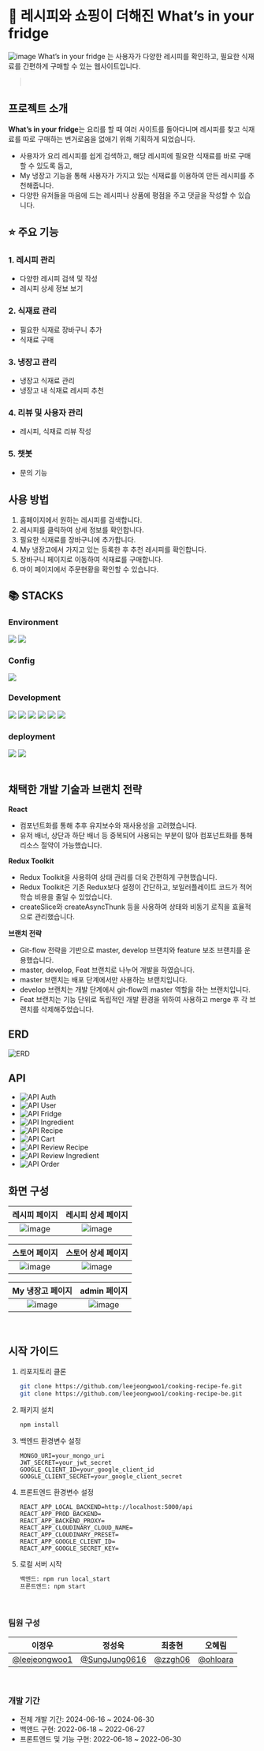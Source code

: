 # 🍴 레시피와 쇼핑이 더해진 What’s in your fridge

![image](https://github.com/zzgh06/cooking-recipe-be/assets/127922435/b549bfe3-30e2-4195-9399-683b292fbfee)
What’s in your fridge 는 사용자가 다양한 레시피를 확인하고, 필요한 식재료를 간편하게 구매할 수 있는 웹사이트입니다.

> <br>

## 프로젝트 소개

**What’s in your fridge**는 요리를 할 때 여러 사이트를 돌아다니며 레시피를 찾고 식재료를 따로 구매하는 번거로움을 없애기 위해 기획하게 되었습니다.

- 사용자가 요리 레시피를 쉽게 검색하고, 해당 레시피에 필요한 식재료를 바로 구매할 수 있도록 돕고,
- My 냉장고 기능을 통해 사용자가 가지고 있는 식재료를 이용하여 만든 레시피를 추천해줍니다.
- 다양한 유저들을 마음에 드는 레시피나 상품에 평점을 주고 댓글을 작성할 수 있습니다.
  <br>

## ⭐ 주요 기능

### 1. 레시피 관리

- 다양한 레시피 검색 및 작성
- 레시피 상세 정보 보기

### 2. 식재료 관리

- 필요한 식재료 장바구니 추가
- 식재료 구매

### 3. 냉장고 관리

- 냉장고 식재료 관리
- 냉장고 내 식재료 레시피 추천

### 4. 리뷰 및 사용자 관리

- 레시피, 식재료 리뷰 작성

### 5. 챗봇

- 문의 기능
  <br>

## 사용 방법

1. 홈페이지에서 원하는 레시피를 검색합니다.
2. 레시피를 클릭하여 상세 정보를 확인합니다.
3. 필요한 식재료를 장바구니에 추가합니다.
4. My 냉장고에서 가지고 있는 등록한 후 추천 레시피를 확인합니다.
5. 장바구니 페이지로 이동하여 식재료를 구매합니다.
6. 마이 페이지에서 주문현황을 확인할 수 있습니다.
   <br>

## 📚 STACKS

### Environment

<img src="https://img.shields.io/badge/git-F05032?style=for-the-badge&logo=git&logoColor=white"> <img src="https://img.shields.io/badge/github-181717?style=for-the-badge&logo=github&logoColor=white">

### Config

<img src="https://img.shields.io/badge/NPM-%23CB3837.svg?style=for-the-badge&logo=npm&logoColor=white">

### Development

<img src="https://img.shields.io/badge/node.js-339933?style=for-the-badge&logo=Node.js&logoColor=white"> <img src="https://img.shields.io/badge/react-61DAFB?style=for-the-badge&logo=react&logoColor=black"> <img src="https://img.shields.io/badge/express-000000?style=for-the-badge&logo=express&logoColor=white"> <img src="https://img.shields.io/badge/bootstrap-7952B3?style=for-the-badge&logo=bootstrap&logoColor=white"> <img src="https://img.shields.io/badge/mongoDB-47A248?style=for-the-badge&logo=MongoDB&logoColor=white"> <img src="https://img.shields.io/badge/javascript-F7DF1E?style=for-the-badge&logo=javascript&logoColor=black">

### deployment

<img src="https://img.shields.io/badge/AWS-%23FF9900.svg?style=for-the-badge&logo=amazon-aws&logoColor=white"> <img src="https://img.shields.io/badge/netlify-%23000000.svg?style=for-the-badge&logo=netlify&logoColor=#00C7B7">
<br>
<br>

## 채택한 개발 기술과 브랜치 전략

**React**

- 컴포넌트화를 통해 추후 유지보수와 재사용성을 고려했습니다.
- 유저 배너, 상단과 하단 배너 등 중복되어 사용되는 부분이 많아 컴포넌트화를 통해 리소스 절약이 가능했습니다.

**Redux Toolkit**

- Redux Toolkit을 사용하여 상태 관리를 더욱 간편하게 구현했습니다.
- Redux Toolkit은 기존 Redux보다 설정이 간단하고, 보일러플레이트 코드가 적어 학습 비용을 줄일 수 있었습니다.
- createSlice와 createAsyncThunk 등을 사용하여 상태와 비동기 로직을 효율적으로 관리했습니다.

**브랜치 전략**

- Git-flow 전략을 기반으로 master, develop 브랜치와 feature 보조 브랜치를 운용했습니다.
- master, develop, Feat 브랜치로 나누어 개발을 하였습니다.
- master 브랜치는 배포 단계에서만 사용하는 브랜치입니다.
- develop 브랜치는 개발 단계에서 git-flow의 master 역할을 하는 브랜치입니다.
- Feat 브랜치는 기능 단위로 독립적인 개발 환경을 위하여 사용하고 merge 후 각 브랜치를 삭제해주었습니다.

## ERD

![ERD](./readme_images/erd.png)

## API

- ![API Auth](./readme_images/api_auth.png)
- ![API User](./readme_images/api_user.png)
- ![API Fridge](./readme_images/api_frige.png)
- ![API Ingredient](./readme_images/api_ingredient.png)
- ![API Recipe](./readme_images/api_recipe.png)
- ![API Cart](./readme_images/api_cart.png)
- ![API Review Recipe](./readme_images/api_review_recipe.png)
- ![API Review Ingredient](./readme_images/api_reivew_ingredient.png)
- ![API Order](./readme_images/api_order.png)

## 화면 구성

|          레시피 페이지          |       레시피 상세 페이지        |
| :-----------------------------: | :-----------------------------: |
| ![image](./readme_images/1.png) | ![image](./readme_images/2.png) |

|          스토어 페이지          |       스토어 상세 페이지        |
| :-----------------------------: | :-----------------------------: |
| ![image](./readme_images/3.png) | ![image](./readme_images/4.png) |

|        My 냉장고 페이지         |          admin 페이지           |
| :-----------------------------: | :-----------------------------: |
| ![image](./readme_images/5.png) | ![image](./readme_images/6.png) |

<br>

## 시작 가이드

1. 리포지토리 클론

   ```sh
   git clone https://github.com/leejeongwoo1/cooking-recipe-fe.git
   git clone https://github.com/leejeongwoo1/cooking-recipe-be.git

   ```

2. 패키지 설치
   ```sh
   npm install
   ```
3. 백엔드 환경변수 설정
   ```
   MONGO_URI=your_mongo_uri
   JWT_SECRET=your_jwt_secret
   GOOGLE_CLIENT_ID=your_google_client_id
   GOOGLE_CLIENT_SECRET=your_google_client_secret
   ```
4. 프론트엔드 환경변수 설정
   ```
   REACT_APP_LOCAL_BACKEND=http://localhost:5000/api
   REACT_APP_PROD_BACKEND=
   REACT_APP_BACKEND_PROXY=
   REACT_APP_CLOUDINARY_CLOUD_NAME=
   REACT_APP_CLOUDINARY_PRESET=
   REACT_APP_GOOGLE_CLIENT_ID=
   REACT_APP_GOOGLE_SECRET_KEY=
   ```
5. 로컬 서버 시작
   ```sh
   백엔드: npm run local_start
   프론트엔드: npm start
   ```
   <br>

### 팀원 구성

|                            이정우                             |                      정성욱                      |                최충현                |                 오혜림                 |
| :-----------------------------------------------------------: | :----------------------------------------------: | :----------------------------------: | :------------------------------------: |
| [@leejeongwoo1](https://github.com/leejeongwoo1/leejeongwoo1) | [@SungJung0616](https://github.com/SungJung0616) | [@zzgh06](https://github.com/zzgh06) | [@ohloara](https://github.com/ohloara) |

<br>

### 개발 기간

- 전체 개발 기간: 2024-06-16 ~ 2024-06-30
- 백앤드 구현: 2022-06-18 ~ 2022-06-27
- 프론트앤드 및 기능 구현: 2022-06-18 ~ 2022-06-30
